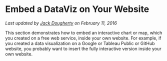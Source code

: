 # Embed a DataViz on Your Website

*Last updated by [Jack Dougherty](introduction/contributors.md) on February 11, 2016*

This section demonstrates how to embed an interactive chart or map, which you created on a free web service, inside your own website. For example, if you created a data visualization on a Google or Tableau Public or GitHub website, you probably want to insert the fully interactive version inside your own website.
